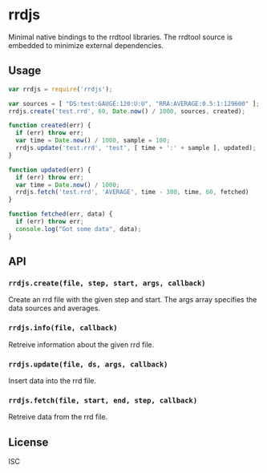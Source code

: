 rrdjs
=====

Minimal native bindings to the rrdtool libraries. The rrdtool source is embedded to minimize external dependencies.

## Usage

```javascript
var rrdjs = require('rrdjs');

var sources = [ "DS:test:GAUGE:120:U:U", "RRA:AVERAGE:0.5:1:129600" ];
rrdjs.create('test.rrd', 60, Date.now() / 1000, sources, created);

function created(err) {
  if (err) throw err;
  var time = Date.now() / 1000, sample = 100;
  rrdjs.update('test.rrd', 'test', [ time + ':' + sample ], updated);
}

function updated(err) {
  if (err) throw err;
  var time = Date.now() / 1000;
  rrdjs.fetch('test.rrd', 'AVERAGE', time - 300, time, 60, fetched)
}

function fetched(err, data) {
  if (err) throw err;
  console.log("Got some data", data);
}
```

## API

### `rrdjs.create(file, step, start, args, callback)`
Create an rrd file with the given step and start. The args array specifies the data sources and averages.

### `rrdjs.info(file, callback)`
Retreive information about the given rrd file.

### `rrdjs.update(file, ds, args, callback)`
Insert data into the rrd file.

### `rrdjs.fetch(file, start, end, step, callback)`
Retreive data from the rrd file.

## License

  ISC
